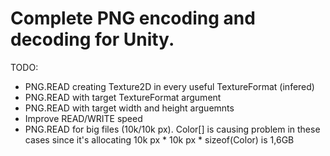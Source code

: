 # Complete PNG encoding and decoding for Unity.

TODO:
- PNG.READ creating Texture2D in every useful TextureFormat (infered)
- PNG.READ with target TextureFormat argument
- PNG.READ with target width and height arguemnts
- Improve READ/WRITE speed
- PNG.READ for big files (10k/10k px).
  Color[] is causing problem in these cases since it's allocating 10k px * 10k px * sizeof(Color) is 1,6GB
